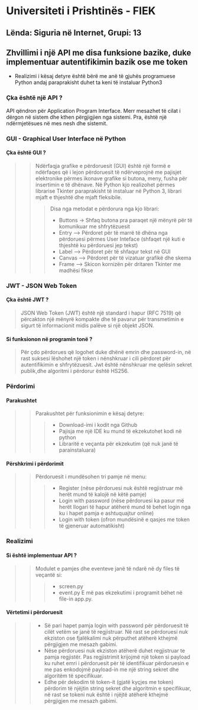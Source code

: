 # Universiteti i Prishtinës - FIEK
## Lënda: Siguria në Internet, Grupi: 13
## Zhvillimi i një API me disa funksione bazike, duke implementuar autentifikimin bazik ose me token

* Realizimi i kësaj detyre është bërë me anë të gjuhës programuese Python andaj paraprakisht duhet ta keni të instaluar Python3

### Çka është një API ?
 API qëndron për Application Program Interface. Merr mesazhet të cilat i dërgon në sistem dhe kthen përgjigjien nga sistemi. Pra, është një ndërmjetësues në mes nesh dhe sistemit.


### GUI - Graphical User Interface në Python
#### Çka është GUI ?
>> Ndërfaqja grafike e përdoruesit (GUI) është një formë e ndërfaqes që i lejon përdoruesit të ndërveprojnë me pajisjet elektronike përmes ikonave grafike si butona, meny, fusha për insertimin e të dhënave. 
>> Në Python kjo realizohet përmes librarise Tkinter paraprakisht të instaluar në Python 3, librari mjaft e thjeshtë dhe mjaft fleksibile.
>>> Disa nga metodat e përdorura nga kjo librari:
>>> - Buttons -> Shfaq butona pra paraqet një mënyrë për të komunikuar me shfrytëzuesit
>>> - Entry –> Përdoret për të marrë të dhëna nga përdoruesi përmes User Inteface (shfaqet një kuti e thjeshtë ku përdoruesi jep tekst)
>>> - Label –> Përdoret për të shfaqur tekst në GUI
>>> - Canvas –> Përdoret për të vizatuar grafikë dhe skema
>>> - Frame –> Skicon kornizën për dritaren Tkinter me madhësi fikse


### JWT - JSON Web Token
#### Çka është JWT ?
> JSON Web Token (JWT) është një standard i hapur (RFC 7519) që përcakton një mënyrë kompakte dhe të pavarur për transmetimin e sigurt të informacionit midis palëve si një objekt JSON.
#### Si funksionon në programin tonë ?
> Për çdo përdorues që logohet duke dhënë emrin dhe password-in, në rast suksesi lëshohet një token i nënshkruar i cili përdoret për autentifikimin e shfrytëzuesit.
> Jwt është nënshkruar me qelësin sekret publik,dhe algoritmi i përdorur është HS256.


### Përdorimi
#### Parakushtet
>> Parakushtet për funksionimin e kësaj detyre:
>>> * Download-imi i kodit nga Github
>>> * Pajisja me një IDE ku mund të ekzekutohet kodi në python
>>> * Libraritë e veçanta për ekzekutim (që nuk janë të parainstaluara)
#### Përshkrimi i përdorimit
>> Përdoruesit i mundësohen tri pamje në menu:
>>> - Register (nëse përdoruesi nuk është regjistruar më herët mund të kalojë në këtë pamje)
>>> - Login with password (nëse përdoruesi ka pasur më herët llogari të hapur atëherë mund të behet login nga ku i hapet pamja e ashtuquajtur online)
>>> - Login with token (ofron mundësinë e qasjes me token të gjeneruar automatikisht)


### Realizimi
#### Si është implementuar API ?
>> Modulet e pamjes dhe eventeve janë të ndarë në dy files të veçantë si:
>>> * screen.py 
>>> * event.py
>> E më pas ekzekutimi i programit bëhet në file-in app.py.
#### Vërtetimi i përdoruesit
>> - Së pari hapet pamja login with password për përdoruesit të cilët vetëm se janë të regjistruar. Në rast se përdoruesi nuk ekziston ose fjalëkalimi nuk përputhet atëherë kthejmë përgjigjen me mesazh gabimi.
>> - Nëse përdoruesi nuk ekziston atëherë duhet regjistruar te pamja regjistër. Pas regjistrimit krijojmë një token si payload ku ruhet emri i përdoruesit për të identifikuar përdoruesin e me pas enkodojmë payload-in me një string sekret dhe algoritëm të specifikuar.
>> - Edhe për dekodim të token-it (gjatë kyçjes me token) përdorim të njëjtin string sekret dhe algoritmin e specifikuar, në rast se tokeni nuk është i njëjtë atëherë kthejmë përgjigjen me mesazh gabimi.
